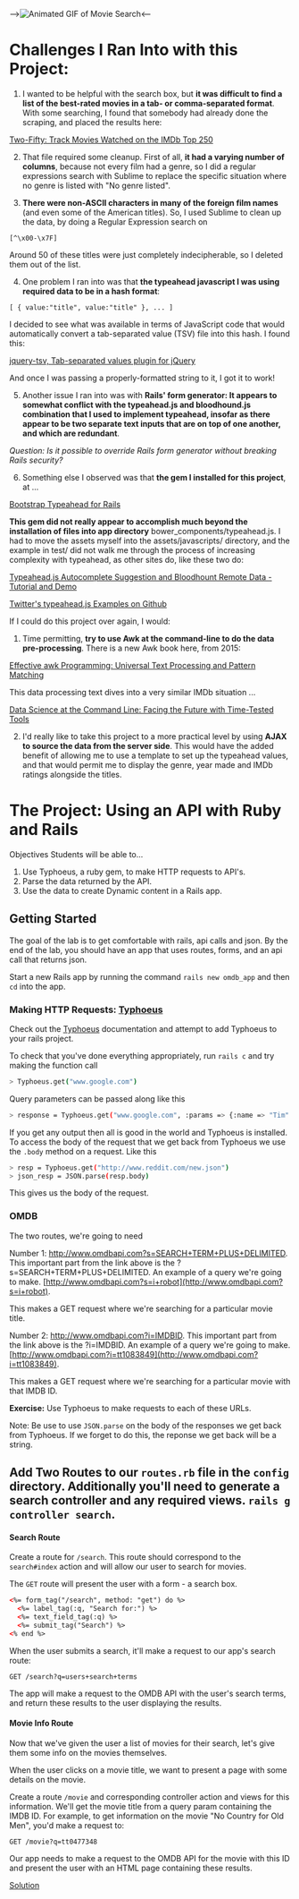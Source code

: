 -->![Animated GIF of Movie Search](https://github.com/worldviewer/rails-omdb/blob/master/rails-omdb.gif)<--

# Challenges I Ran Into with this Project:

1. I wanted to be helpful with the search box, but **it was difficult to find a list of the best-rated movies in a tab- or comma-separated format**.  With some searching, I found that somebody had already done the scraping, and placed the results here: 

 [Two-Fifty: Track Movies Watched on the IMDb Top 250](http://code.google.com/p/two-fifty/source/browse/trunk/imdb-10000.csv)

2. That file required some cleanup.  First of all, **it had a varying number of columns**, because not every film had a genre, so I did a regular expressions search with Sublime to replace the specific situation where no genre is listed with "No genre listed".

3. **There were non-ASCII characters in many of the foreign film names** (and even some of the American titles).  So, I used Sublime to clean up the data, by doing a Regular Expression search on

 ```
 [^\x00-\x7F]
 ```

 Around 50 of these titles were just completely indecipherable, so I deleted them out of the list.

4. One problem I ran into was that **the typeahead javascript I was using required data to be in a hash format**:

 ```
 [ { value:"title", value:"title" }, ... ]
 ```

 I decided to see what was available in terms of JavaScript code that would automatically convert a tab-separated value (TSV) file into this hash.  I found this:

 [jquery-tsv, Tab-separated values plugin for jQuery](http://code.google.com/p/jquery-tsv/)

 And once I was passing a properly-formatted string to it, I got it to work!

5. Another issue I ran into was with **Rails' form generator: It appears to somewhat conflict with the typeahead.js and bloodhound.js combination that I used to implement typeahead, insofar as there appear to be two separate text inputs that are on top of one another, and which are redundant**.

 _Question: Is it possible to override Rails form generator without breaking Rails security?_

6. Something else I observed was that **the gem I installed for this project**, at ...

 [Bootstrap Typeahead for Rails](http://github.com/Nerian/bootstrap-typeahead-rails)

 **This gem did not really appear to accomplish much beyond the installation of files into app directory** bower_components/typeahead.js.  I had to move the assets myself into the assets/javascripts/ directory, and the example in test/ did not walk me through the process of increasing complexity with typeahead, as other sites do, like these two do:

 [Typeahead.js Autocomplete Suggestion and Bloodhount Remote Data - Tutorial and Demo](http://mycodde.blogspot.com/2014/12/typeaheadjs-autocomplete-suggestion.html)

 [Twitter's typeahead.js Examples on Github](twitter.github.io/typeahead.js/examples/)

If I could do this project over again, I would:

1. Time permitting, **try to use Awk at the command-line to do the data pre-processing**.  There is a new Awk book here, from 2015:

 [Effective awk Programming: Universal Text Processing and Pattern Matching](http://www.amazon.com/Effective-awk-Programming-Universal-Processing/dp/1491904615/ref=pd_sim_b_7?ie=UTF8&refRID=0GWFY4MZXTD8ZNY49CB1)

 This data processing text dives into a very similar IMDb situation ...

 [Data Science at the Command Line: Facing the Future with Time-Tested Tools](http://books.google.com/books?id=yMSeBAAAQBAJ&pg=PA33&lpg=PA33&dq=top+250+imdb+movies+comma+separated+values&source=bl&ots=2PtuzvT83u&sig=FxcHSSK1hvgcSRrICY7wT04bu7w&hl=en&sa=X&ei=q0tGVZewEI3VoASNnICgDQ&ved=0CDgQ6AEwBA#v=onepage&q=top%20250%20imdb%20movies%20comma%20separated%20values&f=false)

2. I'd really like to take this project to a more practical level by using **AJAX to source the data from the server side**.  This would have the added benefit of allowing me to use a template to set up the typeahead values, and that would permit me to display the genre, year made and IMDb ratings alongside the titles.

# The Project: Using an API with Ruby and Rails

Objectives
Students will be able to...

1. Use Typhoeus, a ruby gem, to make HTTP requests to API's.
2. Parse the data returned by the API.
3. Use the data to create Dynamic content in a Rails app.

## Getting Started

The goal of the lab is to get comfortable with rails, api calls and json. By the end of the lab, you should have an app that uses routes, forms, and an api call that returns json.

Start a new Rails app by running the command `rails new omdb_app` and then `cd` into the app.

### Making HTTP Requests: [Typhoeus](https://github.com/typhoeus/typhoeus)

Check out the [Typhoeus](https://github.com/typhoeus/typhoeus) documentation and attempt to add Typhoeus to your rails project.

To check that you've done everything appropriately, run `rails c` and try making the function call

```bash
> Typhoeus.get("www.google.com")
```

Query parameters can be passed along like this

```bash
> response = Typhoeus.get("www.google.com", :params => {:name => "Tim" })
```

If you get any output then all is good in the world and Typhoeus is installed. To access the body of the request that we get back from Typhoeus we use the `.body` method on a request. Like this

```bash
> resp = Typhoeus.get("http://www.reddit.com/new.json")
> json_resp = JSON.parse(resp.body)
```

This gives us the body of the request.

### OMDB
The two routes, we're going to need

Number 1: http://www.omdbapi.com?s=SEARCH+TERM+PLUS+DELIMITED. This important part from the link above is the ?s=SEARCH+TERM+PLUS+DELIMITED. An example of a query we're going to make. [http://www.omdbapi.com?s=i+robot](http://www.omdbapi.com?s=i+robot).

This makes a GET request where we're searching for a particular movie title.

Number 2: http://www.omdbapi.com?i=IMDBID. This important part from the link above is the ?i=IMDBID. An example of a query we're going to make. [http://www.omdbapi.com?i=tt1083849](http://www.omdbapi.com?i=tt1083849).

This makes a GET request where we're searching for a particular movie with that IMDB ID.

**Exercise:** Use Typhoeus to make requests to each of these URLs.

Note: Be use to use `JSON.parse` on the body of the responses we get back from Typhoeus. If we forget to do this, the reponse we get back will be a string.



## Add Two Routes to our `routes.rb` file in the `config` directory. Additionally you'll need to generate a search controller and any required views. `rails g controller search`.

#### Search Route

Create a route for `/search`. This route should correspond to the `search#index` action and will allow our user to search for movies.

The `GET` route will present the user with a form - a search box.

```html
<%= form_tag("/search", method: "get") do %>
  <%= label_tag(:q, "Search for:") %>
  <%= text_field_tag(:q) %>
  <%= submit_tag("Search") %>
<% end %>
```

When the user submits a search, it'll make a request to our app's search route:
```
GET /search?q=users+search+terms
```

The app will make a request to the OMDB API with the user's search terms, and return these results to the user displaying the results.

#### Movie Info Route

Now that we've given the user a list of movies for their search, let's give them some info on the movies themselves.

When the user clicks on a movie title, we want to present a page with some details on the movie.

Create a route `/movie` and corresponding controller action and views for this information. We'll get the movie title from a query param containing the IMDB ID. For example, to get information on the movie "No Country for Old Men", you'd make a request to:

```
GET /movie?q=tt0477348
```

Our app needs to make a request to the OMDB API for the movie with this ID and present the user with an HTML page containing these results.

[Solution](https://github.com/sf-wdi-17/rails_apis_lesson)
